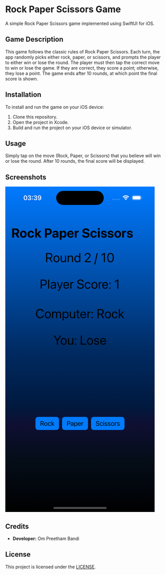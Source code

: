 # Rock Paper Scissors Game

A simple Rock Paper Scissors game implemented using SwiftUI for iOS.

## Game Description

This game follows the classic rules of Rock Paper Scissors. Each turn, the app randomly picks either rock, paper, or scissors, and prompts the player to either win or lose the round. The player must then tap the correct move to win or lose the game. If they are correct, they score a point; otherwise, they lose a point. The game ends after 10 rounds, at which point the final score is shown.

## Installation

To install and run the game on your iOS device:

1. Clone this repository.
2. Open the project in Xcode.
3. Build and run the project on your iOS device or simulator.

## Usage

Simply tap on the move (Rock, Paper, or Scissors) that you believe will win or lose the round. After 10 rounds, the final score will be displayed.

## Screenshots

![mobile](./screenshots/mobile.png)

## Credits

- **Developer:** Om Preetham Bandi

## License

This project is licensed under the [LICENSE](LICENSE).

